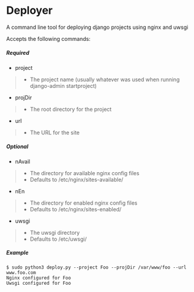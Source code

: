 # Deployer
A command line tool for deploying django projects using nginx and uwsgi

Accepts the following commands:
##### Required #####
- project
>- The project name (usually whatever was used when running django-admin startproject)
- projDir 
>- The root directory for the project
- url
>- The URL for the site
##### Optional #####
- nAvail
>- The directory for available nginx config files
>- Defaults to /etc/nginx/sites-available/
- nEn
>- The directory for enabled nginx config files
>- Defaults to /etc/nginx/sites-enabled/
- uwsgi
>- The uwsgi directory 
>- Defaults to /etc/uwsgi/

##### Example #####
~~~~
$ sudo python3 deploy.py --project Foo --projDir /var/www/foo --url www.foo.com
Nginx configured for Foo
Uwsgi configured for Foo
~~~~
